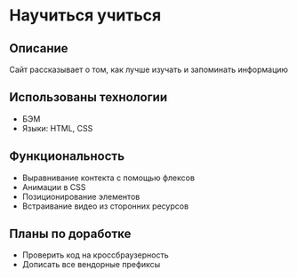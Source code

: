 # Научиться учиться
## Описание
Сайт рассказывает о том, как лучше изучать и запоминать информацию

## Использованы технологии
- БЭМ
- Языки: HTML, CSS

## Функциональность
- Выравнивание контекта с помощью флексов
- Анимации в CSS
- Позиционирование элементов
- Встраивание видео из сторонних ресурсов

## Планы по доработке
- Проверить код на кроссбраузерность
- Дописать все вендорные префиксы
